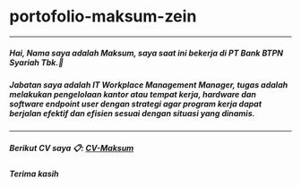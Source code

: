 # portofolio-maksum-zein 


---
##### Hai, Nama saya adalah Maksum, saya saat ini bekerja di PT Bank BTPN Syariah Tbk.🏢

##### Jabatan saya adalah IT Workplace Management Manager, tugas adalah melakukan pengelolaan kantor atau tempat kerja, hardware dan software endpoint user dengan strategi agar program kerja dapat berjalan efektif dan efisien sesuai dengan situasi yang dinamis.
---
##### Berikut CV saya 📋: [CV-Maksum](https://github.com/maksum-zein/portofolio-maksum-zien/blob/main/cv-pdf/CV-Maksum.pdf)
##### Terima kasih
